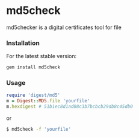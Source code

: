 md5check
========

md5checker is a digital certificates tool for file

### Installation

For the latest stable version:

```sh
gem install md5check
```

### Usage

```ruby
require 'digest/md5'
m = Digest::MD5.file 'yourfile'
m.hexdigest # 51b1ec8d1ad08c3b7bcbcb29db8c45db0
```

or

```sh
$ md5check -f 'yourfile'
```
